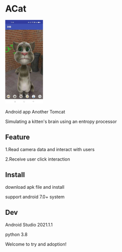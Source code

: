 # ACat

<img src="doc/sample.jpg" width="120px" />

Android app Another Tomcat

Simulating a kitten's brain using an entropy processor

## Feature

1.Read camera data and interact with users

2.Receive user click interaction

## Install

download apk file and install

support android 7.0+ system

## Dev

Android Studio 2021.1.1

python 3.8


Welcome to try and adoption!
